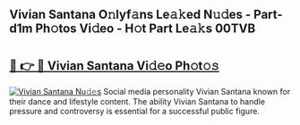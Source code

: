 ## Vivian Santana O𝚗lyf𝚊ns Le𝚊𝚔ed N𝚞𝚍es - Part-d1m Ph𝚘tos Vi𝚍eo - H𝚘t Part Le𝚊𝚔s 00TVB

# <h2><a href="http://hf650cu.feru.top/?c=Vivian+Santana">🔗 👉 🔴 Vivian Santana Vi𝚍𝚎o Ph𝚘t𝚘𝚜</a></h2>

[![Vivian Santana Nu𝚍𝚎s](https://i.imgur.com/0TWrTi3.gif)](http://hf650cu.feru.top/?c=Vivian+Santana)
Social media personality Vivian Santana known for their dance and lifestyle content. The ability Vivian Santana to handle pressure and controversy is essential for a successful public figure. 
